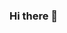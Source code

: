 ### Hi there 👋

<!--
**sabrinaMKE201073/sabrinaMKE201073** is a ✨ _special_ ✨ repository because its `README.md` (this file) appears on your GitHub profile.

Here are some ideas to get you started:

🔭 I’m a recent Master in Electrical Engineering (Computer & Microelectronics) graduate from UTM Johor.
👀 I’m interested in Machine Learning & Image Processing projects.
🌱 I’m currently learning more in this area to become an Expert in these skills.
📄 Know more about my experiences https://drive.google.com/file/d/163PaQN_8izhfaC9zrUUnYTRtUYju-nY2/view?usp=drive_link

-->
